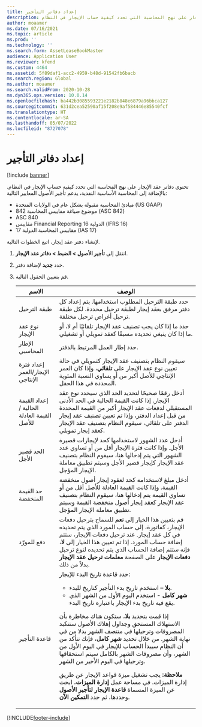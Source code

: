 ```yaml
---
title: إعداد دفاتر التأجير
description: يصف هذا الموضوع المعلومات التي يتم الاحتفاظ بها في دفاتر عقد الإيجار. تحتوي دفاتر عقد الإيجار على نهج المحاسبة التي تحدد كيفية حساب الإيجار في النظام.
author: moaamer
ms.date: 07/16/2021
ms.topic: article
ms.prod: ''
ms.technology: ''
ms.search.form: AssetLeaseBookMaster
audience: Application User
ms.reviewer: kfend
ms.custom: 4464
ms.assetid: 5f89daf1-acc2-4959-b48d-91542fb6bacb
ms.search.region: Global
ms.author: moaamer
ms.search.validFrom: 2020-10-28
ms.dyn365.ops.version: 10.0.14
ms.openlocfilehash: ba442b3085593221e2182b848e6879a96bbca127
ms.sourcegitcommit: 631d2cea52590af15f208e9af584446e85540fcf
ms.translationtype: HT
ms.contentlocale: ar-SA
ms.lasthandoff: 05/07/2022
ms.locfileid: "8727078"
---
```

# <a name="set-up-lease-books"></a>إعداد دفاتر التأجير

[!include [banner](../includes/banner.md)]

تحتوي دفاتر عقد الإيجار على نهج المحاسبة التي تحدد كيفية حساب الإيجار في النظام. بالإضافة إلى المحاسبة الأساسية النقدية، يدعم تأجير الأصول المعايير التالية:

- مبادئ المحاسبة مقبولة بشكل عام في الولايات المتحدة (US GAAP)
- موضوع صياغة مقاييس المحاسبة 842 (ASC 842)
- ASC 840
- مقاييس Financial Reporting الدولية 16 (IFRS 16)
- مقاييس المحاسبة الدولية 17 (IAS 17)

لإنشاء دفتر عقد إيجار، اتبع الخطوات التالية.

1. انتقل إلى **تأجير الأصول \> الضبط \> دفاتر عقد الإيجار**.
2. حدد **جديد** لإضافة دفتر.
3. قم بتعيين الحقول التالية.

    | الاسم                                     | الوصف |
    |------------------------------------------|-------------|
    | طبقة الترحيل                            | حدد طبقة الترحيل المطلوب استخدامها. يتم إعداد كل دفتر مرفق بعقد إيجار لطبقة ترحيل محددة. لكل طبقة ترحيل أغراض ترحيل مختلفة. |
    | نوع عقد الإيجار                               | حدد ما إذا كان يجب تصنيف عقد الإيجار تلقائيًا أم لا، أو ما إذا كان ينبغي تحديده مسبقًا كعقد تمويلي أو تشغيلي. |
    | الإطار المحاسبي                     | حدد إطار العمل المرتبط بالدفتر. |
    | إعداد فترة الإيجار/العمر الإنتاجي          | سيقوم النظام بتصنيف عقد الإيجار كتمويلي في حالة تعيين نوع عقد الإيجار على **تلقائي**، وإذا كان العمر الإنتاجي للأصل أكبر من أو يساوي النسبة المئوية المحددة في هذا الحقل.  |
    | إعداد القيمة الحالية / القيمة العادلة للأصل   | أدخل رقمًا صحيحًا لتحديد الحد الذي سيحدد نوع عقد الإيجار. إذا كانت القيمة الحالية في الحد الأدنى المستقبلي لدفعات عقد الإيجار أكبر من القيمة المحددة من قبل إعداد الدفتر، وإذا تم تعيين تصنيف عقد إيجار الدفتر على تلقائي، سيقوم النظام بتصنيف عقد الإيجار كعقد إيجار تمويلي. |
    | الحد قصير الأجل                     | أدخل عدد الشهور لاستخدامها كحد لإيجارات قصيرة الأجل. وإذا كانت فترة الإيجار أقل من أو تساوي عدد الشهور التي يتم إدخالها هنا، سيقوم النظام بتصنيف عقد الإيجار كإيجار قصير الأجل وسيتم تطبيق معاملة الإيجار المؤجل. |
    | حد القيمة المنخفضة                      | أدخل مبلغ لاستخدامه كحد لعقود إيجار أصول منخفضة القيمة. وإذا كانت القيمة العادلة للأصل أقل من أو تساوي القيمة يتم إدخالها هنا، سيقوم النظام بتصنيف عقد الإيجار كعقد إيجار أصول منخفضة القيمة وسيتم تطبيق معاملة الإيجار المؤجل. |
    | دفع للمورّد                            | قم بتعيين هذا الخيار إلى **نعم** للسماح بترحيل دفعات الإيجار، كفاتورة، إلى حساب المورد الذي يتم تحديده في كل عقد إيجار. عند ترحيل دفعات الإيجار، ستتم إضافة حساب المورد. إذا تم تعيين هذا الخيار إلى **لا**، فإنه ستتم إضافة الحساب الذي يتم تحديده لنوع ترحيل **دفعات الإيجار** على الصفحة **معلمات ترحيل عقد الإيجار** بدلاً من ذلك. |
    | قاعدة التأجير                       | حدد قاعدة تاريخ البدء للإيجار:<ul><li><b>بلا</b> – استخدم تاريخ بدء التأجير كتاريخ للبدء.</li><li><b>شهر كامل</b> - استخدم اليوم الأول من الشهر الذي يقع فيه تاريخ بدء الإيجار باعتباره تاريخ البدء.</li></ul><p>إذا قمت بتحديد <b>بلا</b>، ستكون هناك مخاطرة بأن الاستهلاك المستحق وجداول إهلاك الأصول ستتكبد المصروفات وترحيلها في منتصف الشهر بدلا من في نهاية الشهر. من خلال تحديد <b>شهر كامل</b>، فإنك تتأكد من أن النظام سيبدأ الحساب للإيجار في اليوم الأول من الشهر، وأن مصروفات الشهر بالكامل سيتم استحقاقها وترحيلها في اليوم الأخير من الشهر.</p><p><strong>ملاحظة:</strong> يجب تشغيل ميزة قواعد الإيجار عن طريق إدارة الميزات. في مساحة عمل <b>إدارة الميزات</b>، ابحث عن الميزة المسماة <b>قاعدة الإيجار لتأجير الأصول</b> وحددها، ثم حدد <b>التمكين الآن</b>.</p> |


[!INCLUDE[footer-include](../../includes/footer-banner.md)]

